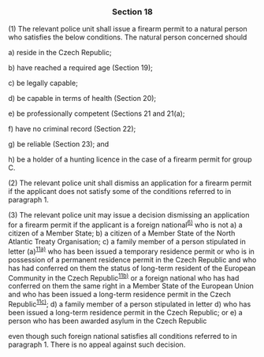 ### <a name="section_18"></a><p align="center">Section 18</p>

(1) The relevant police unit shall issue a firearm permit to a natural person who satisfies the below conditions. The natural person concerned should

a) reside in the Czech Republic;

b) have reached a required age (Section 19);

c) be legally capable;

d) be capable in terms of health (Section 20);

e) be professionally competent (Sections 21 and 21(a);

f) have no criminal record (Section 22);

g) be reliable (Section 23); and

h) be a holder of a hunting licence in the case of a firearm permit for group C.

(2) The relevant police unit shall dismiss an application for a firearm permit if the applicant does not satisfy some of the conditions referred to in paragraph 1.

(3) The relevant police unit may issue a decision dismissing an application for a firearm permit if the applicant is a foreign national<a name="fn6_ref"></a><sup>[6)](#fn6)</sup> who is not
a) a citizen of a Member State;
b) a citizen of a Member State of the North Atlantic Treaty Organisation;
c) a family member of a person stipulated in letter (a)<a name="fn11a_ref"></a><sup>[11a)](#fn11a)</sup> who has been issued a temporary residence permit or who is in possession of a permanent residence permit in the Czech Republic and who has had conferred on them the status of long-term resident of the European Community in the Czech Republic<a name="fn11b_ref"></a><sup>[11b)](#fn11b)</sup> or a foreign national who has had conferred on them the same right in a Member State of the European Union and who has been issued a long-term residence permit in the Czech Republic<a name="fn11c_ref"></a><sup>[11c)](#fn11c)</sup>;
d) a family member of a person stipulated in letter d) who has been issued a long-term residence permit in the Czech Republic; or
e) a person who has been awarded asylum in the Czech Republic

even though such foreign national satisfies all conditions referred to in paragraph 1. There is no appeal against such decision.

